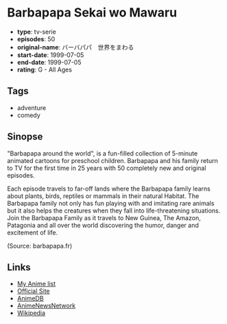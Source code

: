 # Barbapapa Sekai wo Mawaru

-   **type**: tv-serie
-   **episodes**: 50
-   **original-name**: バーバパパ　世界をまわる
-   **start-date**: 1999-07-05
-   **end-date**: 1999-07-05
-   **rating**: G - All Ages

## Tags

-   adventure
-   comedy

## Sinopse

"Barbapapa around the world", is a fun-filled collection of 5-minute animated cartoons for preschool children. Barbapapa and his family return to TV for the first time in 25 years with 50 completely new and original episodes.

Each episode travels to far-off lands where the Barbapapa family learns about plants, birds, reptiles or mammals in their natural Habitat. The Barbapapa family not only has fun playing with and imitating rare animals but it also helps the creatures when they fall into life-threatening situations. Join the Barbapapa Family as it travels to New Guinea, The Amazon, Patagonia and all over the world discovering the humor, danger and excitement of life.

(Source: barbapapa.fr)

## Links

-   [My Anime list](https://myanimelist.net/anime/2824/Barbapapa_Sekai_wo_Mawaru)
-   [Official Site](https://pierrot.jp/archive/1995/tv90_27.html)
-   [AnimeDB](http://anidb.info/perl-bin/animedb.pl?show=anime&aid=4044)
-   [AnimeNewsNetwork](http://www.animenewsnetwork.com/encyclopedia/anime.php?id=1209)
-   [Wikipedia](http://en.wikipedia.org/wiki/Barbapapa)
